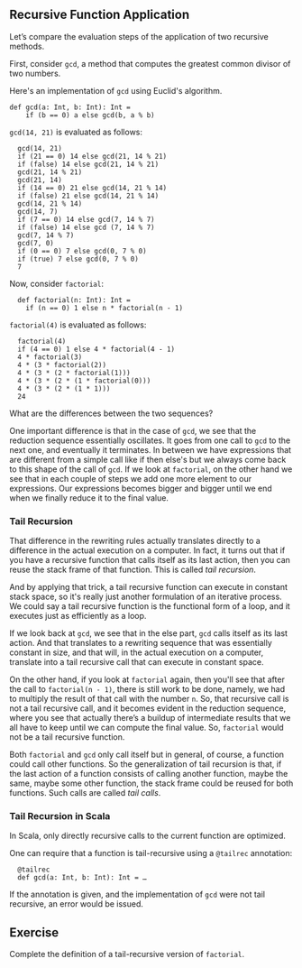
## Recursive Function Application

Let’s compare the evaluation steps of the application of two recursive
methods.

First, consider `gcd`, a method that computes the greatest common divisor of
two numbers.

Here's an implementation of `gcd` using Euclid's algorithm.

    def gcd(a: Int, b: Int): Int =
        if (b == 0) a else gcd(b, a % b)

`gcd(14, 21)` is evaluated as follows:

      gcd(14, 21)
      if (21 == 0) 14 else gcd(21, 14 % 21)
      if (false) 14 else gcd(21, 14 % 21)
      gcd(21, 14 % 21)
      gcd(21, 14)
      if (14 == 0) 21 else gcd(14, 21 % 14)
      if (false) 21 else gcd(14, 21 % 14)
      gcd(14, 21 % 14)
      gcd(14, 7)
      if (7 == 0) 14 else gcd(7, 14 % 7)
      if (false) 14 else gcd (7, 14 % 7)
      gcd(7, 14 % 7)
      gcd(7, 0)
      if (0 == 0) 7 else gcd(0, 7 % 0)
      if (true) 7 else gcd(0, 7 % 0)
      7

Now, consider `factorial`:

      def factorial(n: Int): Int =
        if (n == 0) 1 else n * factorial(n - 1)

`factorial(4)` is evaluated as follows:

      factorial(4)
      if (4 == 0) 1 else 4 * factorial(4 - 1)
      4 * factorial(3)
      4 * (3 * factorial(2))
      4 * (3 * (2 * factorial(1)))
      4 * (3 * (2 * (1 * factorial(0)))
      4 * (3 * (2 * (1 * 1)))
      24

What are the differences between the two sequences?

One important difference is that in the case of `gcd`, we see that
the reduction sequence essentially oscillates. It goes from one call to
`gcd` to the next one, and eventually it terminates. In between we have
expressions that are different from a simple call like if then else's
but we always come back to this shape of the call of `gcd`. If we look at
`factorial`, on the other hand we see that in each couple of steps we add
one more element to our expressions. Our expressions becomes bigger and
bigger until we end when we finally reduce it to the final value.

### Tail Recursion

That difference in the rewriting rules actually translates directly to a
difference in the actual execution on a computer. In fact, it turns out
that if you have a recursive function that calls itself as its last action,
then you can reuse the stack frame of that function. This is called *tail
recursion*.

And by applying that trick, a tail recursive function can execute in
constant stack space, so it's really just another formulation of an
iterative process. We could say a tail recursive function is the functional
form of a loop, and it executes just as efficiently as a loop.

If we look back at `gcd`, we see that in the else part, `gcd` calls itself
as its last action. And that translates to a rewriting sequence that was
essentially constant in size, and that will, in the actual execution on a
computer, translate into a tail recursive call that can execute in constant
space.

On the other hand, if you look at `factorial` again, then you'll see that
after the call to `factorial(n - 1)`, there is still work to be done,
namely, we had to multiply the result of that call with the number `n`.
So, that recursive call is not a tail recursive call, and it becomes evident in
the reduction sequence, where you see that actually there’s a buildup of
intermediate results that we all have to keep until we can compute the
final value. So, `factorial` would not be a tail recursive function.

Both `factorial` and `gcd` only call itself but in general, of course, a
function could call other functions. So the generalization of tail
recursion is that, if the last action of a function consists of calling
another function, maybe the same, maybe some other function, the stack
frame could be reused for both functions. Such calls are called *tail calls*.

### Tail Recursion in Scala 

In Scala, only directly recursive calls to the current function are optimized.

One can require that a function is tail-recursive using a `@tailrec` annotation:

      @tailrec
      def gcd(a: Int, b: Int): Int = …

If the annotation is given, and the implementation of `gcd` were not tail
recursive, an error would be issued.

## Exercise 

Complete the definition of a tail-recursive version of `factorial`.
